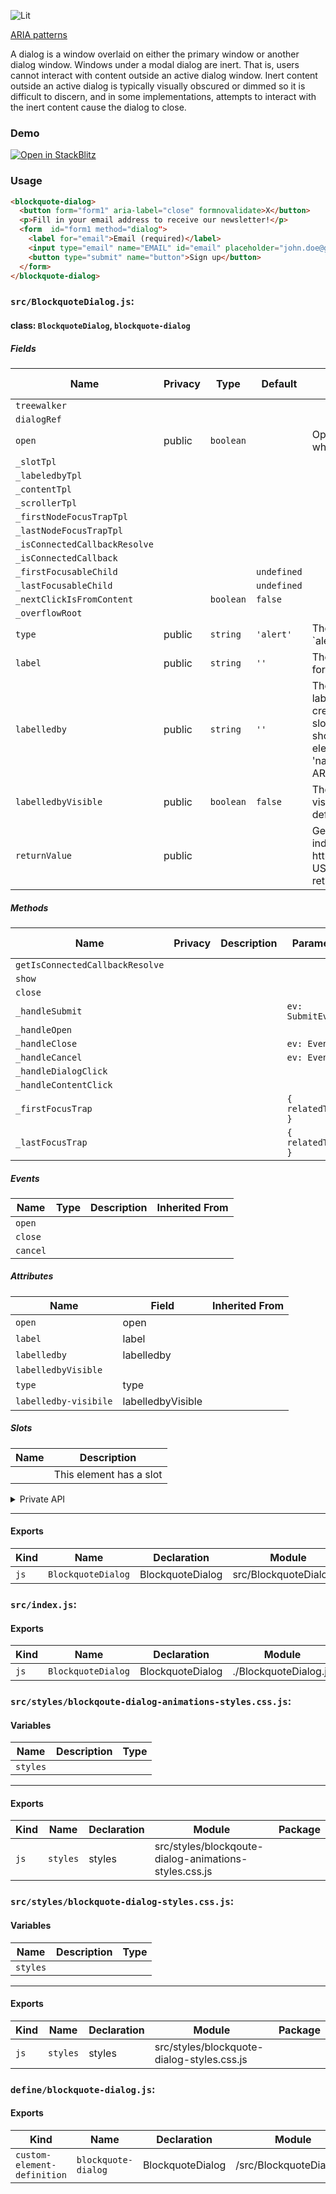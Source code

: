 ![Lit](https://img.shields.io/badge/lit-3.0.0-blue.svg)

[ARIA patterns](https://www.w3.org/WAI/ARIA/apg/patterns/)

A dialog is a window overlaid on either the primary window or another dialog window. Windows under a modal dialog are inert. That is, users cannot interact with content outside an active dialog window.
Inert content outside an active dialog is typically visually obscured or dimmed so it is difficult to discern, and in some implementations, attempts to interact with the inert content cause the dialog to close.

### Demo

[![Open in StackBlitz](https://developer.stackblitz.com/img/open_in_stackblitz.svg)](https://stackblitz.com/github/oscarmarina/blockquote-web-components/tree/main/packages/components/blockquote-dialog)

### Usage

```html
<blockquote-dialog>
  <button form="form1" aria-label="close" formnovalidate>X</button>
  <p>Fill in your email address to receive our newsletter!</p>
  <form  id="form1 method="dialog">
    <label for="email">Email (required)</label>
    <input type="email" name="EMAIL" id="email" placeholder="john.doe@gmail.com" required />
    <button type="submit" name="button">Sign up</button>
  </form>
</blockquote-dialog>
```


### `src/BlockquoteDialog.js`:

#### class: `BlockquoteDialog`, `blockquote-dialog`

##### Fields

| Name                          | Privacy | Type      | Default     | Description                                                                                                                                                                                                                                                                                                                                                                                            | Inherited From |
| ----------------------------- | ------- | --------- | ----------- | ------------------------------------------------------------------------------------------------------------------------------------------------------------------------------------------------------------------------------------------------------------------------------------------------------------------------------------------------------------------------------------------------------ | -------------- |
| `treewalker`                  |         |           |             |                                                                                                                                                                                                                                                                                                                                                                                                        |                |
| `dialogRef`                   |         |           |             |                                                                                                                                                                                                                                                                                                                                                                                                        |                |
| `open`                        | public  | `boolean` |             | Opens the dialog when set to \`true\` and closes it when set to \`false\`.                                                                                                                                                                                                                                                                                                                             |                |
| `_slotTpl`                    |         |           |             |                                                                                                                                                                                                                                                                                                                                                                                                        |                |
| `_labeledbyTpl`               |         |           |             |                                                                                                                                                                                                                                                                                                                                                                                                        |                |
| `_contentTpl`                 |         |           |             |                                                                                                                                                                                                                                                                                                                                                                                                        |                |
| `_scrollerTpl`                |         |           |             |                                                                                                                                                                                                                                                                                                                                                                                                        |                |
| `_firstNodeFocusTrapTpl`      |         |           |             |                                                                                                                                                                                                                                                                                                                                                                                                        |                |
| `_lastNodeFocusTrapTpl`       |         |           |             |                                                                                                                                                                                                                                                                                                                                                                                                        |                |
| `_isConnectedCallbackResolve` |         |           |             |                                                                                                                                                                                                                                                                                                                                                                                                        |                |
| `_isConnectedCallback`        |         |           |             |                                                                                                                                                                                                                                                                                                                                                                                                        |                |
| `_firstFocusableChild`        |         |           | `undefined` |                                                                                                                                                                                                                                                                                                                                                                                                        |                |
| `_lastFocusableChild`         |         |           | `undefined` |                                                                                                                                                                                                                                                                                                                                                                                                        |                |
| `_nextClickIsFromContent`     |         | `boolean` | `false`     |                                                                                                                                                                                                                                                                                                                                                                                                        |                |
| `_overflowRoot`               |         |           |             |                                                                                                                                                                                                                                                                                                                                                                                                        |                |
| `type`                        | public  | `string`  | `'alert'`   | The type of dialog for accessibility. Set this to \`alert\` to announce a&#xA;dialog as an alert dialog.                                                                                                                                                                                                                                                                                               |                |
| `label`                       | public  | `string`  | `''`        | The 'label' attribute will be used as the 'aria-label' for the dialog                                                                                                                                                                                                                                                                                                                                  |                |
| `labelledby`                  | public  | `string`  | `''`        | The 'labelledby' attribute will be used as the 'aria-labelledby' for the dialog.&#xA;It will also be used to create a slot with the same 'id' and 'name'.&#xA;This slot is hidden by default and its 'name' and 'id' should correspond to the 'slot' attribute of an element in the Light DOM.&#xA;This connects the 'slot', 'name', and 'id' attributes of a slot to be used with ARIA relationships. |                |
| `labelledbyVisible`           | public  | `boolean` | `false`     | The 'labelledbyVisible' attribute will control the visibility of the slot created by 'labelledby'.&#xA;By default, it is set to 'hidden'.                                                                                                                                                                                                                                                              |                |
| `returnValue`                 | public  |           |             | Gets or sets the dialog's return value, usually to indicate which button&#xA;a user pressed to close it.&#xA;&#xA;https\://developer.mozilla.org/en-US/docs/Web/API/HTMLDialogElement/returnValue returnValue                                                                                                                                                                                          |                |

##### Methods

| Name                            | Privacy | Description | Parameters          | Return | Inherited From |
| ------------------------------- | ------- | ----------- | ------------------- | ------ | -------------- |
| `getIsConnectedCallbackResolve` |         |             |                     |        |                |
| `show`                          |         |             |                     |        |                |
| `close`                         |         |             |                     |        |                |
| `_handleSubmit`                 |         |             | `ev: SubmitEvent`   |        |                |
| `_handleOpen`                   |         |             |                     |        |                |
| `_handleClose`                  |         |             | `ev: Event`         |        |                |
| `_handleCancel`                 |         |             | `ev: Event`         |        |                |
| `_handleDialogClick`            |         |             |                     |        |                |
| `_handleContentClick`           |         |             |                     |        |                |
| `_firstFocusTrap`               |         |             | `{ relatedTarget }` |        |                |
| `_lastFocusTrap`                |         |             | `{ relatedTarget }` |        |                |

##### Events

| Name     | Type | Description | Inherited From |
| -------- | ---- | ----------- | -------------- |
| `open`   |      |             |                |
| `close`  |      |             |                |
| `cancel` |      |             |                |

##### Attributes

| Name                  | Field             | Inherited From |
| --------------------- | ----------------- | -------------- |
| `open`                | open              |                |
| `label`               | label             |                |
| `labelledby`          | labelledby        |                |
| `labelledbyVisible`   |                   |                |
| `type`                | type              |                |
| `labelledby-visibile` | labelledbyVisible |                |

##### Slots

| Name | Description             |
| ---- | ----------------------- |
|      | This element has a slot |

<details><summary>Private API</summary>

##### Fields

| Name    | Privacy | Type      | Default | Description | Inherited From |
| ------- | ------- | --------- | ------- | ----------- | -------------- |
| `#open` | private | `boolean` | `false` |             |                |

</details>

<hr/>

#### Exports

| Kind | Name               | Declaration      | Module                  | Package |
| ---- | ------------------ | ---------------- | ----------------------- | ------- |
| `js` | `BlockquoteDialog` | BlockquoteDialog | src/BlockquoteDialog.js |         |

### `src/index.js`:

#### Exports

| Kind | Name               | Declaration      | Module                | Package |
| ---- | ------------------ | ---------------- | --------------------- | ------- |
| `js` | `BlockquoteDialog` | BlockquoteDialog | ./BlockquoteDialog.js |         |

### `src/styles/blockqoute-dialog-animations-styles.css.js`:

#### Variables

| Name     | Description | Type |
| -------- | ----------- | ---- |
| `styles` |             |      |

<hr/>

#### Exports

| Kind | Name     | Declaration | Module                                                | Package |
| ---- | -------- | ----------- | ----------------------------------------------------- | ------- |
| `js` | `styles` | styles      | src/styles/blockqoute-dialog-animations-styles.css.js |         |

### `src/styles/blockquote-dialog-styles.css.js`:

#### Variables

| Name     | Description | Type |
| -------- | ----------- | ---- |
| `styles` |             |      |

<hr/>

#### Exports

| Kind | Name     | Declaration | Module                                     | Package |
| ---- | -------- | ----------- | ------------------------------------------ | ------- |
| `js` | `styles` | styles      | src/styles/blockquote-dialog-styles.css.js |         |

### `define/blockquote-dialog.js`:

#### Exports

| Kind                        | Name                | Declaration      | Module                   | Package |
| --------------------------- | ------------------- | ---------------- | ------------------------ | ------- |
| `custom-element-definition` | `blockquote-dialog` | BlockquoteDialog | /src/BlockquoteDialog.js |         |
